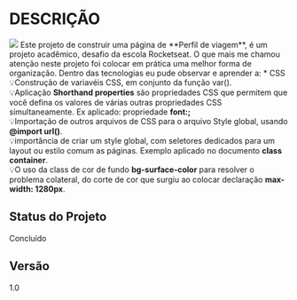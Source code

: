 # DESCRIÇÃO
<img src="./assets/presentation.gif">
Este projeto de construir uma página de **Perfil de viagem**, é um projeto acadêmico, desafio da escola Rocketseat.
O que mais me chamou atenção neste projeto foi colocar em prática uma melhor forma de organização. 
Dentro das tecnologias eu pude observar e aprender a:
* CSS<br>
💡Construção de variavéis CSS, em conjunto da função var().<br>
💡Aplicação <b>Shorthand properties</b> são propriedades CSS que permitem que você defina os valores de várias outras propriedades CSS simultaneamente. Ex aplicado: propriedade <b>font:;</b><br>
💡Importação de outros arquivos de CSS para o arquivo Style global, usando <b>@import url()</b>.<br>
💡importância de criar um style global, com seletores dedicados para um layout ou estilo comum as páginas. Exemplo aplicado no documento <b>class container</b>.<br>
💡O uso da class de cor de fundo <b>bg-surface-color</b> para resolver o problema colateral, do corte de cor que surgiu ao colocar declaração  <b>max-width: 1280px</b>.<br>

## Status do Projeto
Concluído

## Versão
1.0
